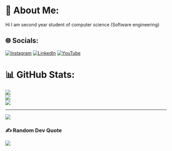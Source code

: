 # 💫 About Me:
Hi I am second year student of computer science (Software engineering)




## 🌐 Socials:
[![Instagram](https://img.shields.io/badge/Instagram-%23E4405F.svg?logo=Instagram&logoColor=white)](https://instagram.com/afqifahmi) [![LinkedIn](https://img.shields.io/badge/LinkedIn-%230077B5.svg?logo=linkedin&logoColor=white)](https://linkedin.com/in/afiq-fahmi-412064183) [![YouTube](https://img.shields.io/badge/YouTube-%23FF0000.svg?logo=YouTube&logoColor=white)](https://youtube.com/@https://www.youtube.com/channel/UC8zt6rwGtmIPL1Ncfyk4WCg) 




# 📊 GitHub Stats:
![](https://github-readme-stats.vercel.app/api?username=afiqfahmii&theme=react&hide_border=false&include_all_commits=false&count_private=false)<br/>
![](https://github-readme-streak-stats.herokuapp.com/?user=afiqfahmii&theme=react&hide_border=false)<br/>
![](https://github-readme-stats.vercel.app/api/top-langs/?username=afiqfahmii&theme=react&hide_border=false&include_all_commits=false&count_private=false&layout=compact)



---
[![](https://visitcount.itsvg.in/api?id=afiqfahmii&icon=0&color=0)](https://visitcount.itsvg.in)




### ✍️ Random Dev Quote
![](https://quotes-github-readme.vercel.app/api?type=horizontal&theme=radical)


<!-- Proudly created with GPRM ( https://gprm.itsvg.in ) -->
